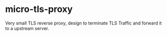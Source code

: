 # micro-tls-proxy
Very small TLS reverse proxy, design to terminate TLS Traffic and forward it to a upstream server.
